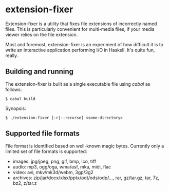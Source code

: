 # extension-fixer

Extension-fixer is a utility that fixes file extensions of incorrectly named
files. This is particularly convenient for multi-media files, if your
media viewer relies on the file extension.

Most and foremost, extension-fixer is an experiment of how difficult it is to write an interactive application performing I/O in Haskell. It's quite fun, really.

## Building and running

The extension-fixer is built as a single executable file using _cabal_ as follows:

    $ cabal build

Synopsis:

    $ ./extension-fixer [-r|--recurse] <some-directory>

## Supported file formats

File format is identified based on well-known magic bytes. Currently only a limited set of file formats is supported:

* images: jpg/jpeg, png, gif, bmp, ico, tiff
* audio: mp3, ogg/oga, wma/asf, mka, midi, flac
* video: avi, mkv/mk3d/webm, 3gp/3g2
* archives: zip/jar/docx/xlsx/pptx/odt/ods/odp/..., rar, gz/tar.gz, tar, 7z, bz2, z/tar.z
